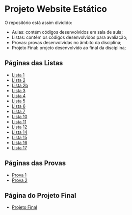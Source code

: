 # Projeto Website Estático

O repositório está assim dividido:
- Aulas: contém códigos desenvolvidos em sala de aula;
- Listas: contém os códigos desenvolvidos para avaliação;
- Provas: provas desenvolvidas no âmbito da disciplina;
- Projeto Final: projeto desenvolvido ao final da disciplina;

## Páginas das Listas

- [Lista 1](https://arturmsoares.github.io/PWE-IFTM/Listas/lista01/)
- [Lista 2](https://arturmsoares.github.io/PWE-IFTM/Listas/lista02/)
- [Lista 2b](https://arturmsoares.github.io/PWE-IFTM/Listas/lista02b/)
- [Lista 3](https://arturmsoares.github.io/PWE-IFTM/Listas/lista03/)
- [Lista 4](https://arturmsoares.github.io/PWE-IFTM/Listas/lista04/)
- [Lista 5](https://arturmsoares.github.io/PWE-IFTM/Listas/lista05/)
- [Lista 6](https://arturmsoares.github.io/PWE-IFTM/Listas/lista06/)
- [Lista 7](https://arturmsoares.github.io/PWE-IFTM/Listas/lista07/)
- [Lista 10](https://arturmsoares.github.io/PWE-IFTM/Listas/lista10/)
- [Lista 11](https://arturmsoares.github.io/PWE-IFTM/Listas/lista11/)
- [Lista 12](https://arturmsoares.github.io/PWE-IFTM/Listas/lista12/)
- [Lista 14](https://arturmsoares.github.io/PWE-IFTM/Listas/lista14/)
- [Lista 15](https://arturmsoares.github.io/PWE-IFTM/Listas/lista15/)
- [Lista 16](https://arturmsoares.github.io/PWE-IFTM/Listas/lista16/)
- [Lista 17](https://arturmsoares.github.io/PWE-IFTM/Listas/lista17/)

## Páginas das Provas

- [Prova 1](https://arturmsoares.github.io/PWE/Provas/prova01/)
- [Prova 2](https://arturmsoares.github.io/PWE/Provas/prova02/)

## Página do Projeto Final
- [Projeto Final](https://arturmsoares.github.io/PWE/Projeto%20Final%20PWE/)

